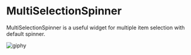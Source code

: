 # MultiSelectionSpinner
MultiSelectionSpinner is a useful widget for multiple item selection with default spinner.

![giphy](https://cloud.githubusercontent.com/assets/19387476/16559191/c1000b6a-4208-11e6-95e7-132dfb59ea7d.gif)
